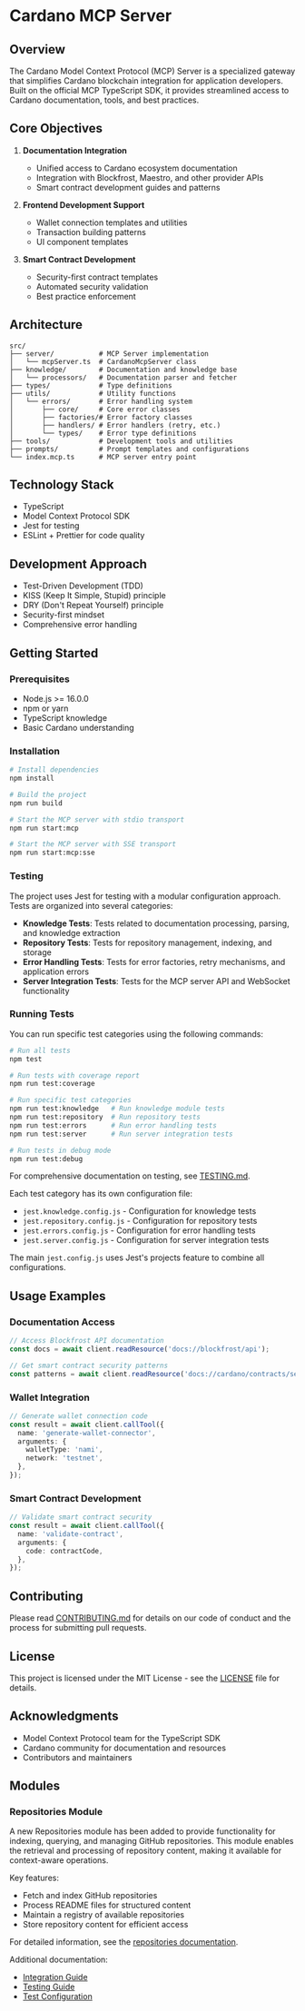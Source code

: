 # Cardano MCP Server

## Overview

The Cardano Model Context Protocol (MCP) Server is a specialized gateway that simplifies Cardano blockchain integration for application developers. Built on the official MCP TypeScript SDK, it provides streamlined access to Cardano documentation, tools, and best practices.

## Core Objectives

1. **Documentation Integration**

   - Unified access to Cardano ecosystem documentation
   - Integration with Blockfrost, Maestro, and other provider APIs
   - Smart contract development guides and patterns

2. **Frontend Development Support**

   - Wallet connection templates and utilities
   - Transaction building patterns
   - UI component templates

3. **Smart Contract Development**
   - Security-first contract templates
   - Automated security validation
   - Best practice enforcement

## Architecture

```
src/
├── server/           # MCP Server implementation
│   └── mcpServer.ts  # CardanoMcpServer class
├── knowledge/        # Documentation and knowledge base
│   └── processors/   # Documentation parser and fetcher
├── types/            # Type definitions
├── utils/            # Utility functions
│   └── errors/       # Error handling system
│       ├── core/     # Core error classes
│       ├── factories/# Error factory classes
│       ├── handlers/ # Error handlers (retry, etc.)
│       └── types/    # Error type definitions
├── tools/            # Development tools and utilities
├── prompts/          # Prompt templates and configurations
└── index.mcp.ts      # MCP server entry point
```

## Technology Stack

- TypeScript
- Model Context Protocol SDK
- Jest for testing
- ESLint + Prettier for code quality

## Development Approach

- Test-Driven Development (TDD)
- KISS (Keep It Simple, Stupid) principle
- DRY (Don't Repeat Yourself) principle
- Security-first mindset
- Comprehensive error handling

## Getting Started

### Prerequisites

- Node.js >= 16.0.0
- npm or yarn
- TypeScript knowledge
- Basic Cardano understanding

### Installation

```bash
# Install dependencies
npm install

# Build the project
npm run build

# Start the MCP server with stdio transport
npm run start:mcp

# Start the MCP server with SSE transport
npm run start:mcp:sse
```

### Testing

The project uses Jest for testing with a modular configuration approach. Tests are organized into several categories:

- **Knowledge Tests**: Tests related to documentation processing, parsing, and knowledge extraction
- **Repository Tests**: Tests for repository management, indexing, and storage
- **Error Handling Tests**: Tests for error factories, retry mechanisms, and application errors
- **Server Integration Tests**: Tests for the MCP server API and WebSocket functionality

### Running Tests

You can run specific test categories using the following commands:

```bash
# Run all tests
npm test

# Run tests with coverage report
npm run test:coverage

# Run specific test categories
npm run test:knowledge   # Run knowledge module tests
npm run test:repository  # Run repository tests
npm run test:errors      # Run error handling tests
npm run test:server      # Run server integration tests

# Run tests in debug mode
npm run test:debug
```

For comprehensive documentation on testing, see [TESTING.md](./TESTING.md).

Each test category has its own configuration file:

- `jest.knowledge.config.js` - Configuration for knowledge tests
- `jest.repository.config.js` - Configuration for repository tests
- `jest.errors.config.js` - Configuration for error handling tests
- `jest.server.config.js` - Configuration for server integration tests

The main `jest.config.js` uses Jest's projects feature to combine all configurations.

## Usage Examples

### Documentation Access

```typescript
// Access Blockfrost API documentation
const docs = await client.readResource('docs://blockfrost/api');

// Get smart contract security patterns
const patterns = await client.readResource('docs://cardano/contracts/security');
```

### Wallet Integration

```typescript
// Generate wallet connection code
const result = await client.callTool({
  name: 'generate-wallet-connector',
  arguments: {
    walletType: 'nami',
    network: 'testnet',
  },
});
```

### Smart Contract Development

```typescript
// Validate smart contract security
const result = await client.callTool({
  name: 'validate-contract',
  arguments: {
    code: contractCode,
  },
});
```

## Contributing

Please read [CONTRIBUTING.md](CONTRIBUTING.md) for details on our code of conduct and the process for submitting pull requests.

## License

This project is licensed under the MIT License - see the [LICENSE](LICENSE) file for details.

## Acknowledgments

- Model Context Protocol team for the TypeScript SDK
- Cardano community for documentation and resources
- Contributors and maintainers

## Modules

### Repositories Module

A new Repositories module has been added to provide functionality for indexing, querying, and managing GitHub repositories. This module enables the retrieval and processing of repository content, making it available for context-aware operations.

Key features:

- Fetch and index GitHub repositories
- Process README files for structured content
- Maintain a registry of available repositories
- Store repository content for efficient access

For detailed information, see the [repositories documentation](docs/repositories/README.md).

Additional documentation:

- [Integration Guide](docs/repositories/INTEGRATION.md)
- [Testing Guide](docs/repositories/TESTING.md)
- [Test Configuration](docs/repositories/TEST_CONFIGURATION.md)

